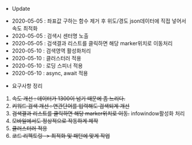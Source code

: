 * Update
- 2020-05-05 : 좌표값 구하는 함수 제거 후 위도/경도 json데이터에 직접 넣어서 속도 최적화
- 2020-05-05 : 검색시 센터명 노출
- 2020-05-05 : 검색결과 리스트를 클릭하면 해당 marker위치로 이동처리
- 2020-05-10 : 검색영역 활성화처리
- 2020-05-10 : 클러스터러 적용
- 2020-05-10 : 로딩 스피너 적용
- 2020-05-10 : async, await 적용

* 요구사항 정리
1. ~~속도 개선 : 데이터가 1300이 넘기 때문에 좀 느리다.~~
2. ~~키워드 검색 개선 : 연관단어를 입력해도 검색되게 개선~~
3. ~~검색결과 리스트를 클릭하면 해당 marker위치로 이동.~~ infowindow활성화 처리
4. ~~모바일에서도 정상적으로 작동하게 제작~~
5. ~~클러스터러 적용~~
6. ~~코드 리펙토링 -> 최적화 및 패턴에 맞게 작업~~